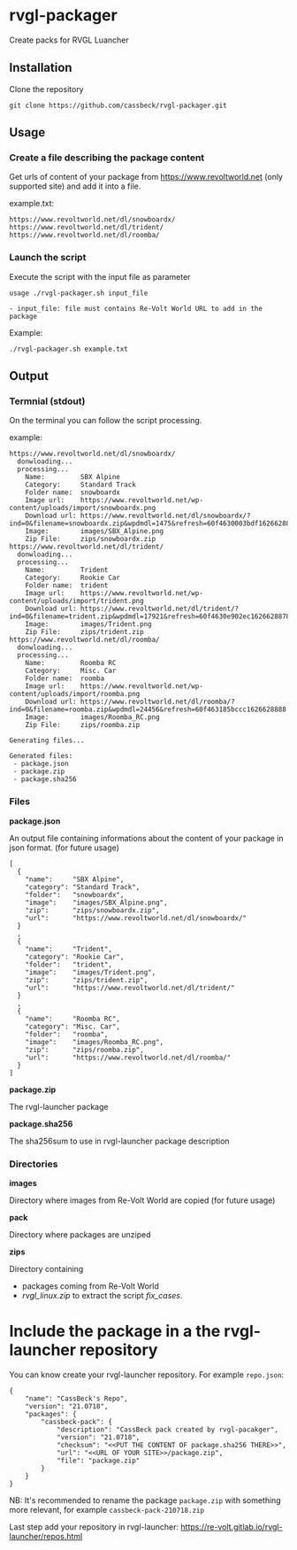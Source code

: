 # rvgl-packager
Create packs for RVGL Luancher

## Installation
Clone the repository
```
git clone https://github.com/cassbeck/rvgl-packager.git
```

## Usage

### Create a file describing the package content
Get urls of content of your package from https://www.revoltworld.net (only supported site) and add it into a file.

example.txt:
```
https://www.revoltworld.net/dl/snowboardx/
https://www.revoltworld.net/dl/trident/
https://www.revoltworld.net/dl/roomba/
```

### Launch the script

Execute the script with the input file as parameter

```
usage ./rvgl-packager.sh input_file

- input_file: file must contains Re-Volt World URL to add in the package
```

Example:
```
./rvgl-packager.sh example.txt
```

## Output

### Termnial (stdout)
On the terminal you can follow the script processing.

example:
```
https://www.revoltworld.net/dl/snowboardx/
  donwloading...
  processing...
    Name:         SBX Alpine
    Category:     Standard Track
    Folder name:  snowboardx
    Image url:    https://www.revoltworld.net/wp-content/uploads/import/snowboardx.png
    Download url: https://www.revoltworld.net/dl/snowboardx/?ind=0&filename=snowboardx.zip&wpdmdl=1475&refresh=60f4630003bdf1626628864
    Image:        images/SBX_Alpine.png
    Zip File:     zips/snowboardx.zip
https://www.revoltworld.net/dl/trident/
  donwloading...
  processing...
    Name:         Trident
    Category:     Rookie Car
    Folder name:  trident
    Image url:    https://www.revoltworld.net/wp-content/uploads/import/trident.png
    Download url: https://www.revoltworld.net/dl/trident/?ind=0&filename=trident.zip&wpdmdl=17921&refresh=60f4630e902ec1626628878
    Image:        images/Trident.png
    Zip File:     zips/trident.zip
https://www.revoltworld.net/dl/roomba/
  donwloading...
  processing...
    Name:         Roomba RC
    Category:     Misc. Car
    Folder name:  roomba
    Image url:    https://www.revoltworld.net/wp-content/uploads/import/roomba.png
    Download url: https://www.revoltworld.net/dl/roomba/?ind=0&filename=roomba.zip&wpdmdl=24456&refresh=60f463185bccc1626628888
    Image:        images/Roomba_RC.png
    Zip File:     zips/roomba.zip

Generating files...

Generated files:
 - package.json
 - package.zip
 - package.sha256

```

### Files
**package.json**

An output file containing informations about the content of your package in json format. (for future usage)
```
[
  {
    "name":     "SBX Alpine",
    "category": "Standard Track",
    "folder":   "snowboardx",
    "image":    "images/SBX_Alpine.png",
    "zip":      "zips/snowboardx.zip",
    "url":      "https://www.revoltworld.net/dl/snowboardx/"
  }
  ,
  {
    "name":     "Trident",
    "category": "Rookie Car",
    "folder":   "trident",
    "image":    "images/Trident.png",
    "zip":      "zips/trident.zip",
    "url":      "https://www.revoltworld.net/dl/trident/"
  }
  ,
  {
    "name":     "Roomba RC",
    "category": "Misc. Car",
    "folder":   "roomba",
    "image":    "images/Roomba_RC.png",
    "zip":      "zips/roomba.zip",
    "url":      "https://www.revoltworld.net/dl/roomba/"
  }
]
```

**package.zip**

The rvgl-launcher package

**package.sha256**

The sha256sum to use in rvgl-launcher package description

### Directories

**images**

Directory where images from Re-Volt World are copied (for future usage)

**pack**

Directory where packages are unziped

**zips**

Directory containing 
- packages coming from Re-Volt World
- _rvgl_linux.zip_ to extract the script _fix_cases_.

# Include the package in a the rvgl-launcher repository
You can know create your rvgl-launcher repository.
For example `repo.json`:

```
{
    "name": "CassBeck's Repo",
    "version": "21.0718",
    "packages": {
        "cassbeck-pack": {
            "description": "CassBeck pack created by rvgl-pacakger",
            "version": "21.0718",
            "checksum": "<<PUT THE CONTENT OF package.sha256 THERE>>",
            "url": "<<URL OF YOUR SITE>>/package.zip",
            "file": "package.zip"
        }
    }
}    
```

NB: It's recommended to rename the package `package.zip` with something more relevant, for example `cassbeck-pack-210718.zip`

Last step add your repository in rvgl-launcher: https://re-volt.gitlab.io/rvgl-launcher/repos.html

